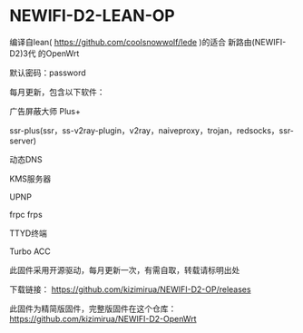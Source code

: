 # NEWIFI-D2-LEAN-OP
编译自lean( https://github.com/coolsnowwolf/lede )的适合 新路由(NEWIFI-D2)3代 的OpenWrt

默认密码：password

每月更新，包含以下软件：

广告屏蔽大师 Plus+

ssr-plus(ssr，ss-v2ray-plugin，v2ray，naiveproxy，trojan，redsocks，ssr-server)

动态DNS

KMS服务器

UPNP

frpc
frps

TTYD终端

Turbo ACC

此固件采用开源驱动，每月更新一次，有需自取，转载请标明出处

下载链接： https://github.com/kizimirua/NEWIFI-D2-OP/releases

此固件为精简版固件，完整版固件在这个仓库：https://github.com/kizimirua/NEWIFI-D2-OpenWrt
